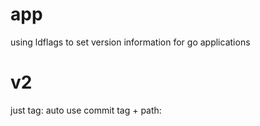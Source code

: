 # app
 using ldflags to set version information for go applications

# v2
just tag: auto use commit
tag + path: 
